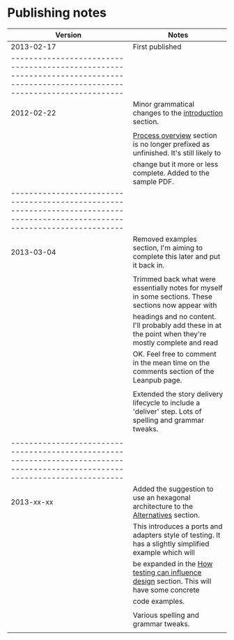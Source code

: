 # Publishing notes

| Version           | Notes                                                                                                   |
|-------------------|---------------------------------------------------------------------------------------------------------|
| 2013-02-17        | First published                                                                                         |
|-----------------------------------------------------------------------------------------------------------------------------|
| 2012-02-22        | Minor grammatical changes to the [introduction](#introduction) section.                                 |
|                   |                                                                                                         |
|                   | [Process overview](#process-overview) section is no longer prefixed as unfinished. It's still likely to |
|                   | change but it more or less complete. Added to the sample PDF.                                           |
|-----------------------------------------------------------------------------------------------------------------------------|
| 2013-03-04        | Removed examples section, I'm aiming to complete this later and put it back in.                         |
|                   |                                                                                                         |
|                   | Trimmed back what were essentially notes for myself in some sections. These sections now appear with    |
|                   | headings and no content. I'll probably add these in at the point when they're mostly complete and read  |
|                   | OK. Feel free to comment in the mean time on the comments section of the Leanpub page.                  |
|                   |                                                                                                         |
|                   | Extended the story delivery lifecycle to include a 'deliver' step. Lots of spelling and grammar tweaks. |
|                   |                                                                                                         |
|-----------------------------------------------------------------------------------------------------------------------------|
| 2013-xx-xx        | Added the suggestion to use an hexagonal architecture to the [Alternatives](#alternatives) section.     |
|                   | This introduces a ports and adapters style of testing. It has a slightly simplified example which will  |
|                   | be expanded in the [How testing can influence design](#design) section. This will have some concrete    |
|                   | code examples.                                                                                          |
|                   |                                                                                                         |
|                   | Various spelling and grammar tweaks.                                                                    |
|                   |                                                                                                         |
